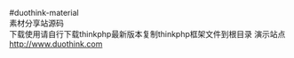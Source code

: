#duothink-material  
素材分享站源码  
下载使用请自行下载thinkphp最新版本复制thinkphp框架文件到根目录
演示站点 
http://www.duothink.com
